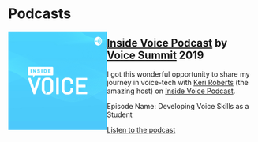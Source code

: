 # Podcasts

[<img src="./Inside-Voice-Podcast/inside-voice-logo.jpg" alt="Site Logo" height="200" title="Site Logo" align="left" />](https://podcasts.apple.com/us/podcast/inside-voice/id1447407838)

## [Inside Voice Podcast](https://podcasts.apple.com/us/podcast/inside-voice/id1447407838) by [Voice Summit](https://www.voicesummit.ai/) 2019

I got this wonderful opportunity to share my journey in voice-tech with [Keri Roberts]( https://twitter.com/kerinroberts) (the amazing host) on [Inside Voice Podcast](https://podcasts.apple.com/us/podcast/inside-voice/id1447407838).

Episode Name: Developing Voice Skills as a Student

[Listen to the podcast](https://podcasts.apple.com/us/podcast/developing-voice-skills-as-a-student/id1447407838?i=1000447426808)
